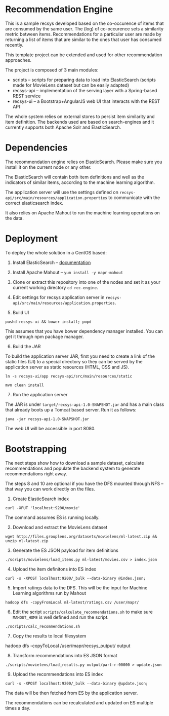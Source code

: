 Recommendation Engine
=====================

This is a sample recsys developed based on the co-occurence of items that are consumed by the same user. The (log) of co-occurence sets a similarity metric between items. Recommendations for a particular user are made by returning a list of items that are similar to the ones that user has consumed recently.

This template project can be extended and used for other recommendation approaches.

The project is composed of 3 main modules:
* scripts – scripts for preparing data to load into ElasticSearch (scripts made for MovieLens dataset but can be easily adapted)
* recsys-api – implementation of the serving layer with a Spring-based REST service
* recsys-ui – a Bootstrap+AngularJS web UI that interacts with the REST API

The whole system relies on external stores to persist item similarity and item definition. The backends used are based on search-engines and it currently supports both Apache Solr and ElasticSearch.

Dependencies
=========

The recommendation engine relies on ElasticSearch. Please make sure you install it on the current node or any other.

The ElasticSearch will contain both item definitions and well as the indicators of similar items, according to the machine learning algorithm.

The application server will use the settings defined on `recsys-api/src/main/resources/application.properties` to communicate with the correct elasticsearch index.

It also relies on Apache Mahout to run the machine learning operations on the data.


Deployment
=========

To deploy the whole solution in a CentOS based:

1. Install ElasticSearch – [documentation](https://www.elastic.co/guide/en/elasticsearch/reference/current/setup-repositories.html)

2. Install Apache Mahout – `yum install -y mapr-mahout`

3. Clone or extract this repository into one of the nodes and set it as your current working directory `cd rec-engine`.

4. Edit settings for recsys application server in `recsys-api/src/main/resources/application.properties`.

5. Build UI

`pushd recsys-ui && bower install; popd`

This assumes that you have bower dependency manager installed. You can get it through npm package manager.


6. Build the JAR

To build the application server JAR, first you need to create a link of the static files (UI) to a special directory so they can be served by the application server as static resources (HTML, CSS and JS).

`ln -s recsys-ui/app recsys-api/src/main/resources/static`


`mvn clean install`


7. Run the application server 

The JAR is under `target/recsys-api-1.0-SNAPSHOT.jar` and has a main class that already boots up a Tomcat based server. Run it as follows:

`java -jar recsys-api-1.0-SNAPSHOT.jar`

The web UI will be accessible in port 8080.


Bootstrapping
==========

The next steps show how to download a sample dataset, calculate recommendations and populate the backend system to generate recommendations right away.

The steps 8 and 10 are optional if you have the DFS mounted through NFS – that way you can work directly on the files.


1. Create ElasticSearch index 

`curl -XPUT 'localhost:9200/movie'`

The command assumes ES is running locally.


2. Download and extract the MovieLens dataset

`wget http://files.grouplens.org/datasets/movielens/ml-latest.zip && unzip ml-latest.zip`


3. Generate the ES JSON payload for item definitions

`./scripts/movielens/load_items.py ml-latest/movies.csv > index.json`

4. Upload the item definitons into ES index

`curl -s -XPOST localhost:9200/_bulk --data-binary @index.json;`

5. Import ratings data to the DFS. This will be the input for Machine Learning algorithms run by Mahout

`hadoop dfs -copyFromLocal ml-latest/ratings.csv /user/mapr/`

6. Edit the script `scripts/calculate_recommendations.sh` to make sure `MAHOUT_HOME` is well defined and run the script.

`./scripts/calc_recommendations.sh`

7. Copy the results to local filesystem

hadoop dfs -copyToLocal /user/mapr/recsys_output/ output

8. Transform recommendations into ES JSON format

`./scripts/movielens/load_results.py output/part-r-00000 > update.json`


9. Upload the recommendations into ES index

`curl -s -XPOST localhost:9200/_bulk --data-binary @update.json;`

The data will be then fetched from ES by the application server.

The recommendations can be recalculated and updated on ES multiple times a day.






